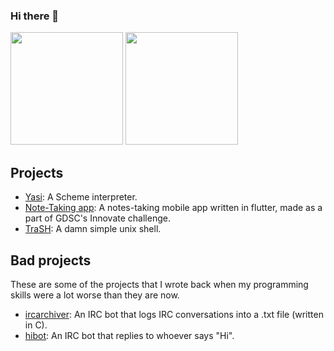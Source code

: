 ### Hi there 👋

<img height="180em" src="https://github-readme-stats.vercel.app/api?username=mrunix00&theme=gruvbox" /> <img height="180em" src="https://github-readme-stats.vercel.app/api/top-langs/?username=mrunix00&theme=gruvbox&layout=compact&hide=cmake,html,css,Makefile,swift,objective-c,kotlin" />

## Projects

- [Yasi](https://www.github.com/mrunix00/Yasi): A Scheme interpreter.
- [Note-Taking app](https://github.com/GDSC-USTOMB/innovate-mobile-challenge): A notes-taking mobile app written in flutter, made as a part of GDSC's Innovate challenge.
- [TraSH](https://www.github.com/mrunix00/trash): A damn simple unix shell.

## Bad projects
These are some of the projects that I wrote back when my programming skills were a lot worse than they are now.
- [ircarchiver](https://www.github.com/mrunix00/ircarchiver): An IRC bot that logs IRC conversations into a .txt file (written in C).
- [hibot](https://www.github.com/mrunix00/hibot): An IRC bot that replies to whoever says "Hi".
